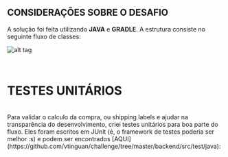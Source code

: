 ## CONSIDERAÇÕES SOBRE O DESAFIO

A solução foi feita utilizando **JAVA** e **GRADLE**. A estrutura consiste no seguinte fluxo de classes:

![alt tag](https://github.com/vtinguan/challenge/blob/master/backend/class_diagram.png)

<br>

# TESTES UNITÁRIOS
<br>
Para validar o calculo da compra, ou shipping labels e ajudar na transparência do desenvolvimento, criei testes unitários para boa parte do fluxo. Eles foram escritos em JUnit (é, o framework de testes poderia ser melhor :s) e podem ser encontrados [AQUI](https://github.com/vtinguan/challenge/tree/master/backend/src/test/java):
